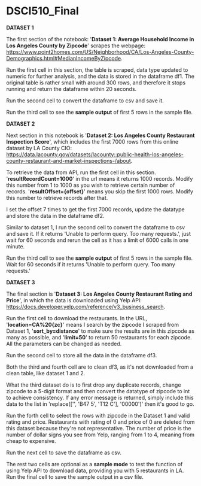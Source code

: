 # DSCI510_Final

**DATASET 1**

The first section of the notebook: '**Dataset 1: Average Household Income in Los Angeles County by Zipcode**' scrapes the webpage: https://www.point2homes.com/US/Neighborhood/CA/Los-Angeles-County-Demographics.html#MedianIncomeByZipcode.

Run the first cell in this section, the table is scraped, data type updated to numeric for further analysis, and the data is stored in the dataframe df1. The original table is rather small with around 300 rows, and therefore it stops running and return the dataframe within 20 seconds.

Run the second cell to convert the dataframe to csv and save it.

Run the third cell to see the **sample output** of first 5 rows in the sample file.


**DATASET 2**

Next section in this notebook is '**Dataset 2: Los Angeles County Restaurant Inspection Score**', which includes the first 7000 rows from this online dataset by LA County CIO: https://data.lacounty.gov/datasets/lacounty::public-health-los-angeles-county-restaurant-and-market-inspections-/about.

To retrieve the data from API, run the first cell in this section. '**resultRecordCount=1000**' in the url means it returns 1000 records. Modify this number from 1 to 1000 as you wish to retrieve certain number of records. '**resultOffset={offset}**' means you skip the first 1000 rows. Modify this number to retrieve records after that. 

I set the offset 7 times to get the first 7000 records, update the datatype and store the data in the dataframe df2. 

Similar to dataset 1, I run the second cell to convert the dataframe to csv and save it. If it returns 'Unable to perform query. Too many requests.', just wait for 60 seconds and rerun the cell as it has a limit of 6000 calls in one minute.

Run the third cell to see the **sample output** of first 5 rows in the sample file. Wait for 60 seconds if it returns 'Unable to perform query. Too many requests.'


**DATASET 3**

The final section is '**Dataset 3: Los Angeles County Restaurant Rating and Price**', in which the data is downloaded using Yelp API: https://docs.developer.yelp.com/reference/v3_business_search.

Run the first cell to download the restaurants. In the URL, '**location=CA%20{zc}**' means I search by the zipcode I scraped from Dataset 1, '**sort_by=distance**' to make sure the results are in this zipcode as many as possible, and '**limit=50**' to return 50 restaurants for each zipcode. All the parameters can be changed as needed.

Run the second cell to store all the data in the dataframe df3.

Both the third and fourth cell are to clean df3, as it's not downloaded from a clean table, like dataset 1 and 2. 

What the third dataset do is to first drop any duplicate records, change zipcode to a 5-digit format and then convert the datatype of zipcode to int to achieve consistency. If any error message is returned, simply include this data to the list in 'replace(['', 'B47 5', 'T12 C'], '00000')' then it's good to go.

Run the forth cell to select the rows with zipcode in the Dataset 1 and valid rating and price. Restaurants with rating of 0 and price of 0 are deleted from this dataset because they're not representative. The number of price is the number of dollar signs you see from Yelp, ranging from 1 to 4, meaning from cheap to expensive.

Run the next cell to save the dataframe as csv.

The rest two cells are optional as a **sample mode** to test the function of using Yelp API to download data, providing you with 5 restaurants in LA. Run the final cell to save the sample output in a csv file.
